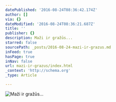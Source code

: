 ```yaml
---
datePublished: '2016-08-24T08:36:42.174Z'
author: []
via: {}
dateModified: '2016-08-24T08:36:21.687Z'
title: ''
publisher: {}
description: Maži ir gražūs...
starred: false
sourcePath: _posts/2016-08-24-mazi-ir-grazus.md
inFeed: true
hasPage: true
inNav: false
url: mazi-ir-grazus/index.html
_context: 'http://schema.org'
_type: Article

---
```

![Maži ir gražūs...](https://the-grid-user-content.s3-us-west-2.amazonaws.com/c7e53dc5-86d8-4abb-bade-f186874dc797.jpg)